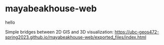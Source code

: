 # mayabeakhouse-web
hello

Simple bridges between 2D GIS and 3D visualization: https://ubc-geos472-spring2023.github.io/mayabeakhouse-web/exported_files/index.html
